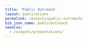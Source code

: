 ```yaml
---
title: 'Public Outreach'
layout: publications
permalink: /outputs/public-outreach/
bib_json_name: publicOutreach
seealso:
  - /outputs/presentations/
---
```

